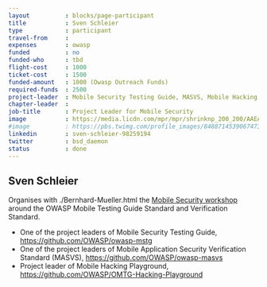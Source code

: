 ```yaml
---
layout          : blocks/page-participant
title           : Sven Schleier
type            : participant
travel-from     :
expenses        : owasp
funded          : no
funded-who      : tbd
flight-cost     : 1000
ticket-cost     : 1500
funded-amount   : 1000 (Owasp Outreach Funds)
required-funds  : 2500
project-leader  : Mobile Security Testing Guide, MASVS, Mobile Hacking Playground
chapter-leader  :
job-title       : Project Leader for Mobile Security
image           : https://media.licdn.com/mpr/mpr/shrinknp_200_200/AAEAAQAAAAAAAAsFAAAAJGRkYzMyOWFhLTgyNTctNGZmNC1iZDU3LWY5YzMwZTIzZDZkOA.jpg
#image          : https://pbs.twimg.com/profile_images/848871453906747392/XbBDTeib.jpg
linkedin        : sven-schleier-98259194
twitter         : bsd_daemon
status          : done
---
```


## Sven Schleier

Organises with ./Bernhard-Mueller.html the [Mobile Security workshop](http://owaspsummit.org/Working-Sessions/Mobile-Security/) around the OWASP Mobile Testing Guide Standard and Verification Standard. 

* One of the project leaders of Mobile Security Testing Guide, https://github.com/OWASP/owasp-mstg
* One of the project leaders of Mobile Application Security Verification Standard (MASVS), https://github.com/OWASP/owasp-masvs
* Project leader of Mobile Hacking Playground, https://github.com/OWASP/OMTG-Hacking-Playground
